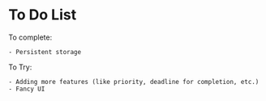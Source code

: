 # To Do List

To complete:

	- Persistent storage
	
To Try:
	
	- Adding more features (like priority, deadline for completion, etc.)
	- Fancy UI

